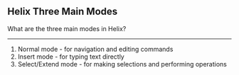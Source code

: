 ## Helix Three Main Modes

What are the three main modes in Helix?

---

1. Normal mode - for navigation and editing commands
2. Insert mode - for typing text directly
3. Select/Extend mode - for making selections and performing operations

